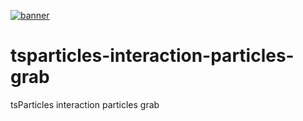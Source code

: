 [![banner](https://particles.js.org/images/banner2.png)](https://particles.js.org)

# tsparticles-interaction-particles-grab

tsParticles interaction particles grab
